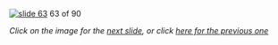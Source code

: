 [![slide 63](https://dl.dropboxusercontent.com/u/2977490/presentations/cookbook/img63.jpg)](64.md)
63 of 90

_Click on the image for the [next slide](64.md), or click [here for the previous one](62.md)_